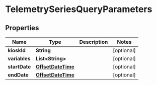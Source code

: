 
# TelemetrySeriesQueryParameters

## Properties
Name | Type | Description | Notes
------------ | ------------- | ------------- | -------------
**kioskId** | **String** |  |  [optional]
**variables** | **List&lt;String&gt;** |  |  [optional]
**startDate** | [**OffsetDateTime**](OffsetDateTime.md) |  |  [optional]
**endDate** | [**OffsetDateTime**](OffsetDateTime.md) |  |  [optional]



